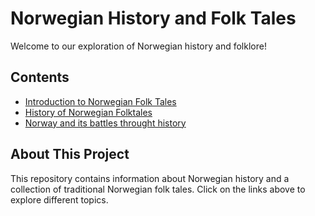 # Norwegian History and Folk Tales

Welcome to our exploration of Norwegian history and folklore!

## Contents

- [Introduction to Norwegian Folk Tales](introduction-to-norweiganfolktale.md)
- [History of Norwegian Folktales](History-of-Norway's-Folktales.md)
- [Norway and its battles throught history](Norway's-Battles.md)

## About This Project

This repository contains information about Norwegian history and a collection of traditional Norwegian folk tales. Click on the links above to explore different topics.
